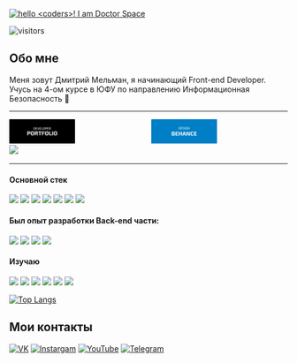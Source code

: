 [<img alt='hello <coders>! I am Doctor Space' target="_blank" src="https://github.com/DoctorSpace/DoctorSpace/blob/main/Hello.png"/>](https://github.com/DoctorSpace/)

![visitors](https://vbr.wocr.tk/badge?page_id=DoctorSpace.DoctorSpace&color=00cf00)


## Обо мне

Меня зовут Дмитрий Мельман, я начинающий Front-end Developer. Учусь на 4-ом курсе в ЮФУ по направлению Информационная Безопасность 🏫

---
<div style="display: flex; flex-direction: row; justify-content: space-between; gap: 10px;">
 <a href='https://doctorspace.github.io/Portfolio/' target="_blank"> <img Width=48%; alt="PORTFOLIO" src="https://github.com/DoctorSpace/DoctorSpace/raw/main/PORTFOLIO-developer.svg"></a>
 <a href='https://www.behance.net/1i_am_ds/' target="_blank"> <img Width=48%; alt="BEHANCE" src="https://github.com/DoctorSpace/DoctorSpace/raw/main/BEHANCE-designer.svg"></a>
</div>

<img src='https://img.shields.io/badge/Works%20in-VSCode & Figma-1f425f.svg'/>

---

#### Основной стек
<p>
 <img src="https://img.shields.io/badge/HTML5-191933?style=for-the-badge&logo=html5&logoColor=white"/>
 <img src="https://img.shields.io/badge/CSS3-191933?style=for-the-badge&logo=css3&logoColor=white"/>
 <img src="https://img.shields.io/badge/JavaScript-191933?style=for-the-badge&logo=JavaScript&logoColor=white"/>
 <img src="https://img.shields.io/badge/GIT-191933?style=for-the-badge&logo=git&logoColor=white"/>
 <img src="https://img.shields.io/badge/React-191933?style=for-the-badge&logo=react&logoColor=white"/>
 <img src="https://img.shields.io/badge/React_Router-191933?style=for-the-badge&logo=react-router&logoColor=white"/>
 <img src="https://img.shields.io/badge/styled--components-191933?style=for-the-badge&logo=styled-components&logoColor=white"/>
</p>

#### Был опыт разработки Back-end части:
<p>
 <img src="https://img.shields.io/badge/Node.js-191933?style=for-the-badge&logo=node.js&logoColor=white"/>
 <img src="https://img.shields.io/badge/Firebase-191933?style=for-the-badge&logo=Firebase&logoColor=white"/>
 <img src="https://img.shields.io/badge/MongoDB-191933?style=for-the-badge&logo=mongodb&logoColor=white"/>
 <img src="https://img.shields.io/badge/Express.js-191933?style=for-the-badge&logo=mongodb&logoColor=white"/>
</p>

#### Изучаю
<p>
 <img src="https://img.shields.io/badge/Redux-20232A?style=for-the-badge&logo=redux&logoColor=white"/>
 <img src="https://img.shields.io/badge/docker-%2320232A.svg?style=for-the-badge&logo=docker&logoColor=white"/>
 <img src="https://img.shields.io/badge/TypeScript-20232A?style=for-the-badge&logo=typescript&logoColor=white"/>
 <img src="https://img.shields.io/badge/PostgreSQL-20232A?style=for-the-badge&logo=postgresql&logoColor=white"/>
 <img src="https://img.shields.io/badge/Next.js-20232A?logo=nextdotjs&logoColor=fff&style=for-the-badge"/>
 <img src="https://img.shields.io/badge/Jest-20232A?style=for-the-badge&logo=Jest&logoColor=white"/>
</p>


<!-- ![Codewars](https://github.r2v.ch/codewars?user=DoctorSpace&name=true&theme=default&hide_clan=true) -->
[![Top Langs](https://github-readme-stats.vercel.app/api/top-langs/?username=DoctorSpace&layout=compact&theme=dark&bg_color=22272e)](https://github.com/anuraghazra/github-readme-stats)
<!-- ![](https://leetcard.jacoblin.cool/DoctorSpace?animation=true) -->

## Мои контакты

[<img alt="VK" src="https://img.shields.io/badge/VK-%23007EC6.svg?&style=for-the-badge&logo=vk&logoColor=white" />](https://vk.com/1i_am_ds)
[<img alt="Instargam" src="https://img.shields.io/badge/Doctor.Space%20-%23007EC6.svg?&style=for-the-badge&logo=Instagram&logoColor=white"/>](https://www.instagram.com/doctor.space/)
[<img alt="YouTube" src="https://img.shields.io/badge/Doctor.Space%20-%23007EC6.svg?&style=for-the-badge&logo=YouTube&logoColor=white"/>](https://www.youtube.com/channel/UC2Kz_dPKuC3gzTQWJHJy5AA)
[<img alt="Telegram" src="https://img.shields.io/badge/@Doctor__space-007EC6?style=for-the-badge&logo=telegram&logoColor=white" />](https://t.me/Doctor_Space)
